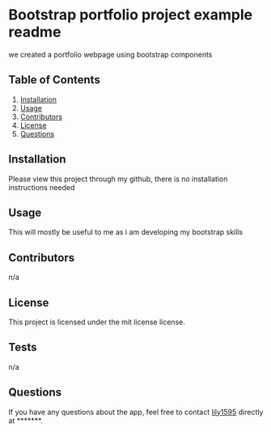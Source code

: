 # Bootstrap portfolio project example readme 

we created a portfolio webpage using bootstrap components 

## Table of Contents

1. [Installation](#installation)
2. [Usage](#usage)
3. [Contributors](#contributors)
4. [License](#license)
5. [Questions](#questions)

## Installation

Please view this project through my github, there is no installation instructions needed

## Usage

This will mostly be useful to me as i am developing my bootstrap skills 

## Contributors

n/a

## License

This project is licensed under the mit license license.

## Tests

n/a

## Questions

If you have any questions about the app, feel free to contact [lily1595](https://github.com/lily1595) directly at *******.
